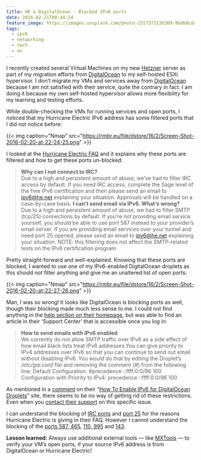 ```yaml
---
title: HE & DigitalOcean - Blocked IPv6 ports
date: 2016-02-21T00:44:24
feature_image: https://images.unsplash.com/photo-1517373116369-9bdb8cdc9f62?ixlib=rb-0.3.5&q=80&fm=jpg&crop=entropy&cs=tinysrgb&w=1080&fit=max&ixid=eyJhcHBfaWQiOjExNzczfQ&s=1477902d871f75ce35d69ab0dc5631c0
tags:
  - ipv6
  - networking
  - tech
  - en
---
```


I recently created several Virtual Machines on my new [Hetzner](https://www.hetzner.de/us/hosting/produkte_rootserver/ex51) server as part of my migration efforts from [DigitalOcean](https://m.do.co/c/8469d730e168) to my self-hosted ESXi hypervisor. I don’t migrate my VMs and services away from [DigitalOcean](https://m.do.co/c/8469d730e168) because I am not satisfied with their service, quite the contrary in fact. I am doing it because my own self-hosted hypervisor allows more flexibility for my learning and testing efforts.

While double-checking the VMs for running services and open ports, I noticed that my Hurricane Electric IPv6 address has some filtered ports that I did not notice before:

{{< img caption="Nmap" src="https://rmbr.eu/file/dstore/16/2/Screen-Shot-2016-02-20-at-22-24-25.png" >}}

I looked at the [Hurricane Electric FAQ](https://ipv6.he.net/certification/faq.php) and it explains why these ports are filtered and how to get these ports un-blocked:

>  **Why can I not connect to IRC?**  
>  Due to a high and persistent amount of abuse, we’ve had to filter IRC access by default. If you need IRC access, complete the Sage level of the free IPv6 certification and then please send an email to ipv6@he.net explaining your situation. Approvals will be handled on a case-by-case basis. **I can’t send email via IPv6. What’s wrong?**  
>  Due to a high and persistent amount of abuse, we had to filter SMTP (tcp/25) connections by default. If you’re not providing email service yourself, you should be able to use port 587 instead to your provider’s email server. If you are providing email services over your tunnel and need port 25 opened, please send an email to ipv6@he.net explaining your situation. NOTE: this filtering does not affect the SMTP-related tests on the IPv6 certification program.

Pretty straight-forward and well-explained. Knowing that these ports are blocked, I wanted to use one of my IPv6-enabled DigitalOcean droplets as this should not filter anything and give me an unaltered list of open ports:

{{< img caption="Nmap" src="https://rmbr.eu/file/dstore/16/2/Screen-Shot-2016-02-20-at-22-27-26.png" >}}

Man, I was so wrong! It looks like DigitalOcean is blocking ports as well, though their blocking made much less sense to me. I could not find anything in the [help section on their homepage](https://www.digitalocean.com/help/), but was able to find an article in their ‘Support Center’ that is accessible once you log in:

>  **How to send emails with IPv6 enabled**  
>  We currently do not allow SMTP traffic over IPv6 as a side effect of how email black lists treat IPv6 addresses.You can give priority to IPv4 addresses over IPv6 so that you can continue to send out email without disabling IPv6. You would do that by editing the Droplet’s _/etc/gai.conf_ file and removing the comment (#) from the following line:
>  Default Configuration:
>    #precedence ::ffff:0:0/96 100  
>  Configuration with Priority to IPv4:
>    precedence ::ffff:0:0/96 100

As mentioned in a [comment](https://www.digitalocean.com/community/tutorials/how-to-enable-ipv6-for-digitalocean-droplets?comment=15503) on their “[How To Enable IPv6 for DigitalOcean Droplets](https://www.digitalocean.com/community/tutorials/how-to-enable-ipv6-for-digitalocean-droplets)” site, there seems to be no way of getting rid of these restrictions. Even when you [contact their support](https://warrenguy.me/blog/ipv6-digital-ocean-crippled) on this specific issue.

I can understand the blocking of [IRC ports](https://en.wikipedia.org/wiki/Internet_Relay_Chat) and [port 25](https://en.wikipedia.org/wiki/Simple_Mail_Transfer_Protocol) for the reasons Hurricane Electric is giving in their FAQ. However I cannot understand the blocking of the [ports 587, 465](https://en.wikipedia.org/wiki/Simple_Mail_Transfer_Protocol), [110, 995](https://en.wikipedia.org/wiki/Post_Office_Protocol) and [143](https://en.wikipedia.org/wiki/Internet_Message_Access_Protocol).

**Lesson learned:** Always use additional external tools — like [MXTools](http://mxtoolbox.com/NetworkTools.aspx) — to verify your VM’s open ports, if your source IPv6 address is from DigitalOcean or Hurricane Electric!
